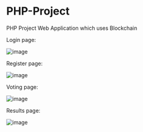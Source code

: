 # PHP-Project
PHP Project Web Application which uses Blockchain

Login page:

![image](https://github.com/VeetiAuria/PHP-Project/assets/127295067/d617d56b-8660-47e3-9c64-68483a69a2ad)

Register page:

![image](https://github.com/VeetiAuria/PHP-Project/assets/127295067/72197014-e368-49b7-9895-3b87388899d8)

Voting page:

![image](https://github.com/VeetiAuria/PHP-Project/assets/127295067/d4115c87-ee61-43d7-a2be-816b99332f11)

Results page:

![image](https://github.com/VeetiAuria/PHP-Project/assets/127295067/f6cb4651-0cb1-41bb-bc80-ff769b799f6d)






